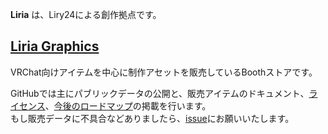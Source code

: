 **Liria** は、Liry24による創作拠点です。  

## [Liria Graphics](https://eicosapenta.booth.pm)
VRChat向けアイテムを中心に制作アセットを販売しているBoothストアです。

GitHubでは主にパブリックデータの公開と、販売アイテムのドキュメント、[ライセンス](https://github.com/Liria-works/liria_graphics/wiki/%E3%83%A9%E3%82%A4%E3%82%BB%E3%83%B3%E3%82%B9)、[今後のロードマップ](https://github.com/orgs/Liria-works/projects/1)の掲載を行います。  
もし販売データに不具合などありましたら、[issue](https://github.com/Liria-works/liria_graphics/issues)にお願いいたします。

